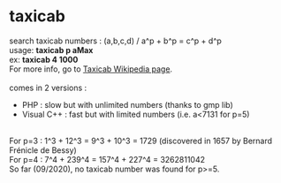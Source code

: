 # taxicab
search taxicab numbers : (a,b,c,d) / a^p + b^p = c^p + d^p<br/>
usage: <b>taxicab p aMax</b><br/>
ex: <b>taxicab 4 1000</b><br/>
For more info, go to <a href="https://en.wikipedia.org/wiki/Taxicab_number" target="_blank">Taxicab Wikipedia page</a>.<br/>
<br/>
comes in 2 versions :<ul>
<li>PHP : slow but with unlimited numbers (thanks to gmp lib)</li>
<li>Visual C++ : fast but with limited numbers (i.e. a<7131 for p=5)</li>
</ul>
<br/>
For p=3 : 1^3 + 12^3 = 9^3 + 10^3 = 1729 (discovered in 1657 by Bernard Frénicle de Bessy)<br/>
For p=4 : 7^4 + 239^4 = 157^4 + 227^4 = 3262811042<br/>
So far (09/2020), no taxicab number was found for p>=5.
